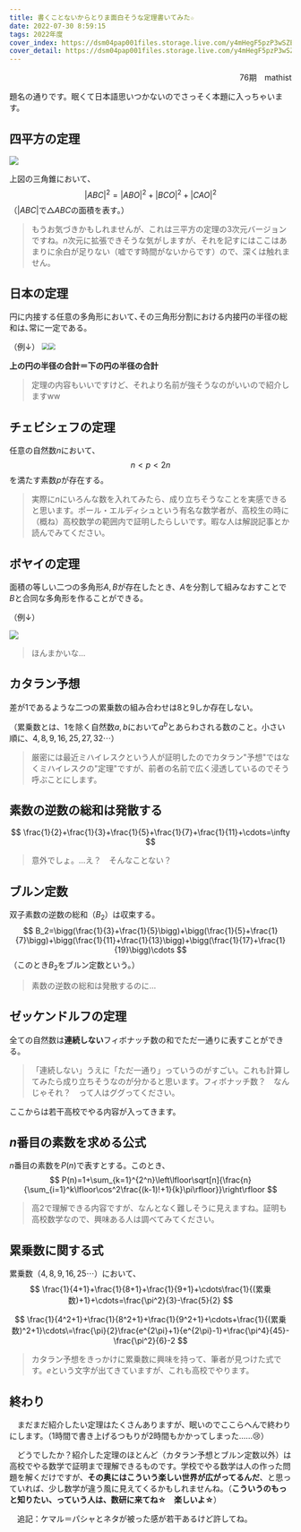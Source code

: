 ```yaml
---
title: 書くことないからとりま面白そうな定理書いてみた☆
date: 2022-07-30 8:59:15
tags: 2022年度
cover_index: https://dsm04pap001files.storage.live.com/y4mHegF5pzP3wSZEozZkVizOmYk2Mwd0fY6Q4pNOIrjR9U_0WMwOEx_AMmqcdFPZHA2b-u-IYpisnHUe5S0yKv5phIS-WWyWTl4AHCgPVZSx0QU5vU0Z36YBA0Yi0lYdMNQ9_ShncGNv420-wohPBInrzeRYldiKRerklpS0ls55MvyrRTjh0YlX28DYig5clZE?width=845&height=351&cropmode=none
cover_detail: https://dsm04pap001files.storage.live.com/y4mHegF5pzP3wSZEozZkVizOmYk2Mwd0fY6Q4pNOIrjR9U_0WMwOEx_AMmqcdFPZHA2b-u-IYpisnHUe5S0yKv5phIS-WWyWTl4AHCgPVZSx0QU5vU0Z36YBA0Yi0lYdMNQ9_ShncGNv420-wohPBInrzeRYldiKRerklpS0ls55MvyrRTjh0YlX28DYig5clZE?width=845&height=351&cropmode=none
---
```



<div style="text-align: right">76期　mathist</div>

題名の通りです。眠くて日本語思いつかないのでさっそく本題に入っちゃいます。

## 四平方の定理

![](https://res.cloudinary.com/bend/f_auto,q_auto/shikakutimes/s3/bend-image/1003_0_yonheiho-262x300.png)

上図の三角錐において、
$$
|ABC|^2=|ABO|^2+|BCO|^2+|CAO|^2
$$
（$|ABC|$で$△ABC$の面積を表す。）

> もうお気づきかもしれませんが、これは三平方の定理の3次元バージョンですね。$n$次元に拡張できそうな気がしますが、それを記すにはここはあまりに余白が足りない（嘘です時間がないからです）ので、深くは触れません。



## 日本の定理

円に内接する任意の多角形において､その三角形分割における内接円の半径の総和は､常に一定である｡

（例↓）
<img src="https://dsm04pap001files.storage.live.com/y4modzmaEB722WMivBvKK3-2AplAZV0qPMADv1IKnhgFRiG3f1Gsv7gSH2mIBcvrm7V_FjcSbspyAe58IWb3SXHmsL1D--8IRE5PiANiqmldcWsCrlD-Mgf4-Uj2MmKwZMOXfe-o4LJA_fh30mlcOg2l1-H6QUM_JMfOTdIZbDVOUeNVDgEJrXj_7PDOnb0hbEB?width=300&height=293&cropmode=none" style="zoom:80%;" /><img src="https://dsm04pap001files.storage.live.com/y4mHv15q1hjX8mCQJRubDN0-l5AIQ273pOQm7ykw-EGFjqZuO5p2qA-YOVX2YJCH7qmIMbdQyJCWcq1sKT1i3KrVrejO3aElAc5-g1TwpZ3lbZRu9otVdpQIosXZ8quzvJtIVKMEyCl41hq38o-Lp1Rm52KUSXNJ_v83yKsVgpXevB9_yMnS0VB7EvcwwQQbFnJ?width=297&height=299&cropmode=none" style="zoom:75%;" />

**上の円の半径の合計＝下の円の半径の合計**

> 定理の内容もいいですけど、それより名前が強そうなのがいいので紹介しますww



## チェビシェフの定理

任意の自然数$n$において、
$$
n<p<2n
$$
を満たす素数$p$が存在する。

> 実際に$n$にいろんな数を入れてみたら、成り立ちそうなことを実感できると思います。ポール・エルディシュという有名な数学者が、高校生の時に（概ね）高校数学の範囲内で証明したらしいです。暇な人は解説記事とか読んでみてください。



## ボヤイの定理

面積の等しい二つの多角形$A,B$が存在したとき、$A$を分割して組みなおすことで$B$と合同な多角形を作ることができる。

（例↓）

![](https://dsm04pap001files.storage.live.com/y4mKwqMubuY6G_9Msj1w7Fsi12S6W552Q2cIwkB1KPfNDAHgxWKdwVbx6FwqeTn5DKM9NoQCwoOAJO2_RdcwXu3stJBSPOT1CeARHGVFxkOIIekf2NSyURcrmF_HmVGaVelID2u43Tq9RPmYHYoZMZco2IS8hQkMheAASSDyFqFVPhvvh39AvFSj_Oe_-IhoX3x?width=300&height=156&cropmode=none)

> ほんまかいな...



## カタラン予想

差が$1$であるような二つの累乗数の組み合わせは$8$と$9$しか存在しない。

（累乗数とは、$1$を除く自然数$a,b$において$a^b$とあらわされる数のこと。小さい順に、$4,8,9,16,25,27,32\cdots$）

> 厳密には最近ミハイレスクという人が証明したのでカタラン"予想"ではなくミハイレスクの"定理"ですが、前者の名前で広く浸透しているのでそう呼ぶことにします。



## 素数の逆数の総和は発散する

$$
\frac{1}{2}+\frac{1}{3}+\frac{1}{5}+\frac{1}{7}+\frac{1}{11}+\cdots=\infty
$$

> 意外でしょ。...え？　そんなことない？　



## ブルン定数

双子素数の逆数の総和（$B_2$）は収束する。
$$
B_2=\bigg(\frac{1}{3}+\frac{1}{5}\bigg)+\bigg(\frac{1}{5}+\frac{1}{7}\bigg)+\bigg(\frac{1}{11}+\frac{1}{13}\bigg)+\bigg(\frac{1}{17}+\frac{1}{19}\bigg)\cdots
$$
（このとき$B_2$をブルン定数という。）

> 素数の逆数の総和は発散するのに...



## ゼッケンドルフの定理

全ての自然数は**連続しない**フィボナッチ数の和でただ一通りに表すことができる。

> 「連続しない」うえに「ただ一通り」っていうのがすごい。これも計算してみたら成り立ちそうなのが分かると思います。フィボナッチ数？　なんじゃそれ？　って人はググってください。



ここからは若干高校でやる内容が入ってきます。

## $n$番目の素数を求める公式

$n$番目の素数を$P(n)$で表すとする。このとき、
$$
P(n)=1+\sum_{k=1}^{2^n}\left\lfloor\sqrt[n]{\frac{n}{\sum_{i=1}^k\lfloor\cos^2\frac{(k-1)!+1}{k}\pi\rfloor}}\right\rfloor
$$

> 高2で理解できる内容ですが、なんとなく難しそうに見えますね。証明も高校数学なので、興味ある人は調べてみてください。



## 累乗数に関する式

累乗数（$4,8,9,16,25\cdots$）において、
$$
\frac{1}{4+1}+\frac{1}{8+1}+\frac{1}{9+1}+\cdots\frac{1}{(累乗数)+1}+\cdots=\frac{\pi^2}{3}-\frac{5}{2}
$$

$$
\frac{1}{4^2+1}+\frac{1}{8^2+1}+\frac{1}{9^2+1}+\cdots+\frac{1}{(累乗数)^2+1}\cdots\=\frac{\pi}{2}\frac{e^{2\pi}+1}{e^{2\pi}-1}+\frac{\pi^4}{45}-\frac{\pi^2}{6}-2
$$

> カタラン予想をきっかけに累乗数に興味を持って、筆者が見つけた式です。$e$という文字が出てきていますが、これも高校でやります。



## 終わり

　まだまだ紹介したい定理はたくさんありますが、眠いのでここらへんで終わりにします。（1時間で書き上げるつもりが2時間もかかってしまった......😢）

　どうでしたか？紹介した定理のほとんど（カタラン予想とブルン定数以外）は高校でやる数学で証明まで理解できるものです。学校でやる数学は人の作った問題を解くだけですが、**その奥にはこういう楽しい世界が広がってるんだ**、と思っていれば、少し数学が違う風に見えてくるかもしれませんね。（**こういうのもっと知りたい、っていう人は、数研に来てね☆　楽しいよ☆**）

　追記：ケマル＝パシャとネタが被った感が若干あるけど許してね。
